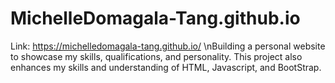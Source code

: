 # MichelleDomagala-Tang.github.io
Link: https://michelledomagala-tang.github.io/
\nBuilding a personal website to showcase my skills, qualifications, and personality. 
This project also enhances my skills and understanding of HTML, Javascript, and BootStrap.

